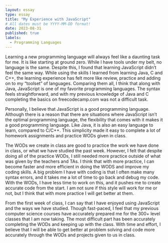 ```yaml
---
layout: essay
type: essay
title: "My Experience with JavaScript"
# All dates must be YYYY-MM-DD format!
date: 2023-08-31
published: true
labels:
  - Programming Languages 
---
```


Learning a new programming language will always feel like a daunting task for me. It is like starting at ground zero. While I have tools under my belt, no language is the same. Despite this, I found that learning JavaScript didn’t feel the same way. While using the skills I learned from learning Java, C and C++, the learning experience has felt more like review, practice and adding on to my “toolset” of languages. Comparing them all, I think that along with Java, JavaScript is one of my favorite programming languages. The syntax feels straightforward, and with my previous knowledge of Java and C completing the basics on freecodecamp.com was not a difficult task.


Personally, I believe that JavaScript is a good programming language. Although there is a reason that there are situations where JavaScript isn’t the optimal programming language, the flexibility that comes with it makes it a good programming language. Like Java, it is also an easy language to learn, compared to C/C++. This simplicity made it easy to complete a lot of homework assignments and practice WODs given in class. 


The WODs we create in class are good to practice the work we have done in class, or what we have studied the past week. However, I felt that despite doing all of the practice WODs, I still needed more practice outside of what was given by the teachers and TAs. I think that with more practice, I can become faster and more efficient in doing the WODS and improve my coding skills. A big problem I have with coding is that I often make many syntax errors, and it takes me a lot of time to go back and debug my code. With the WODs, I have less time to work on this, and it pushes me to create accurate code from the start. I am not sure if this style will work for me or not, but I think that with more practice I will get better at them.

From the first week of class, I can say that I have enjoyed using JavaScript and the ways we have studied. Though fast-paced, I feel that my previous computer science courses have accurately prepared me for the 300+ level classes that I am now taking. The most difficult part has been accurately completing the WODs and keeping up with the class. With time and effort, I believe that I will be able to get better at problem solving and code more accurately through the WODs and projects given to us in class.


